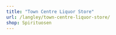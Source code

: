 ```yaml
---
title: "Town Centre Liquor Store"
url: /langley/town-centre-liquor-store/
shop: Spirituosen
---
```

